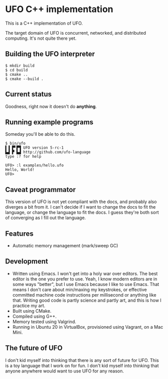 # UFO C++ implementation

This is a C++ implementation of UFO.

The target domain of UFO is concurrent, networked, and distributed computing. It's not quite there yet.

## Building the UFO interpreter

```
$ mkdir build
$ cd build
$ cmake ..
$ cmake --build .
```

## Current status

Goodness, right now it doesn't do **anything**.

## Running example programs

Someday you'll be able to do this.

```
$ bin/ufo
▌▐ ▛▘▛▜ UFO version 5-rc-1
▙▟ ▛ ▙▟ http://github.com/ufo-language
type :? for help

UFO> :l examples/hello.ufo
Hello, World!
UFO> 
```

## Caveat programmator

This version of UFO is not yet compliant with the docs, and probably also diverges a bit from it. I can't decide if I want to change the docs to fit the language, or change the language to fit the docs. I guess they're both sort of converging as I fill out the language.

## Features

* Automatic memory management (mark/sweep GC)

## Development

* Written using Emacs. I won't get into a holy war over editors. The best editor is the one you prefer to use. Yeah, I know modern editors are in some ways "better", but I use Emacs because I like to use Emacs. That means I don't care about min/maxing my keystrokes, or effective committed machine code instructions per millisecond or anything like that. Writing good code is partly science and partly art, and this is how I practice my art.
* Built using CMake.
* Compiled using G++.
* Memory tested using Valgrind.
* Running in Ubuntu 20 in VirtualBox, provisioned using Vagrant, on a Mac Mini.

## The future of UFO

I don't kid myself into thinking that there is any sort of future for UFO. This is a toy language that I work on for fun. I don't kid myself into thinking that anyone anywhere would want to use UFO for any reason.
